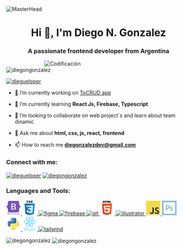 ![MasterHead](https://media-exp1.licdn.com/dms/image/C4D16AQHi_XVo2-ba9A/profile-displaybackgroundimage-shrink_350_1400/0/1668384798180?e=1674086400&v=beta&t=GGu0HVh6kYY8TXUnDP6IoapAdydSMMJ89RxfOeCmAoY)
<h1 align="center">Hi 👋, I'm Diego N. Gonzalez</h1>
<h3 align="center">A passionate frontend developer from Argentina</h3>
<img align="right" alt="Codificación" width="400" src="https://devtechnosys.com/insights/wp-content/uploads/2022/09/Front-End-Developers.gif" />

<p align="left"> <img src="https://komarev.com/ghpvc/?username=diegongonzalez&label=Profile%20views&color=0e75b6&style=flat" alt="diegongonzalez" /> </p>

<p align="left"> <a href="https://twitter.com/diegonzalezdev" target="blank"><img src="https://img.shields.io/twitter/follow/diegueloper?logo=twitter&style=for-the-badge" alt="diegueloper" /></a> </p>

- 🔭 I’m currently working on [ToCRUD app](https://github.com/DiegoNGonzalez/crud-firebase-react)

- 🌱 I’m currently learning **React Js, Firebase, Typescript**

- 💞️ I’m looking to collaborate on web project´s and learn about team dinamic

- 💬 Ask me about **html, css, js, react, frontend**

- 📫 How to reach me **diegonzalezdev@gmail.com**

<h3 align="left">Connect with me:</h3>
<p align="left">
<a href="https://twitter.com/diegueloper" target="blank"><img align="center" src="https://raw.githubusercontent.com/rahuldkjain/github-profile-readme-generator/master/src/images/icons/Social/twitter.svg" alt="diegueloper" height="30" width="40" /></a>
<a href="https://linkedin.com/in/diegongonzalez" target="blank"><img align="center" src="https://raw.githubusercontent.com/rahuldkjain/github-profile-readme-generator/master/src/images/icons/Social/linked-in-alt.svg" alt="diegongonzalez" height="30" width="40" /></a>
</p>

<h3 align="left">Languages and Tools:</h3>
<p align="left"> <a href="https://getbootstrap.com" target="_blank" rel="noreferrer"> <img src="https://raw.githubusercontent.com/devicons/devicon/master/icons/bootstrap/bootstrap-plain-wordmark.svg" alt="bootstrap" width="40" height="40"/> </a> <a href="https://www.w3schools.com/css/" target="_blank" rel="noreferrer"> <img src="https://raw.githubusercontent.com/devicons/devicon/master/icons/css3/css3-original-wordmark.svg" alt="css3" width="40" height="40"/> </a> <a href="https://www.figma.com/" target="_blank" rel="noreferrer"> <img src="https://www.vectorlogo.zone/logos/figma/figma-icon.svg" alt="figma" width="40" height="40"/> </a> <a href="https://firebase.google.com/" target="_blank" rel="noreferrer"> <img src="https://www.vectorlogo.zone/logos/firebase/firebase-icon.svg" alt="firebase" width="40" height="40"/> </a> <a href="https://git-scm.com/" target="_blank" rel="noreferrer"> <img src="https://www.vectorlogo.zone/logos/git-scm/git-scm-icon.svg" alt="git" width="40" height="40"/> </a> <a href="https://www.w3.org/html/" target="_blank" rel="noreferrer"> <img src="https://raw.githubusercontent.com/devicons/devicon/master/icons/html5/html5-original-wordmark.svg" alt="html5" width="40" height="40"/> </a> <a href="https://www.adobe.com/in/products/illustrator.html" target="_blank" rel="noreferrer"> <img src="https://www.vectorlogo.zone/logos/adobe_illustrator/adobe_illustrator-icon.svg" alt="illustrator" width="40" height="40"/> </a> <a href="https://developer.mozilla.org/en-US/docs/Web/JavaScript" target="_blank" rel="noreferrer"> <img src="https://raw.githubusercontent.com/devicons/devicon/master/icons/javascript/javascript-original.svg" alt="javascript" width="40" height="40"/> </a> <a href="https://www.photoshop.com/en" target="_blank" rel="noreferrer"> <img src="https://raw.githubusercontent.com/devicons/devicon/master/icons/photoshop/photoshop-line.svg" alt="photoshop" width="40" height="40"/> </a> <a href="https://www.python.org" target="_blank" rel="noreferrer"> <img src="https://raw.githubusercontent.com/devicons/devicon/master/icons/python/python-original.svg" alt="python" width="40" height="40"/> </a> <a href="https://reactjs.org/" target="_blank" rel="noreferrer"> <img src="https://raw.githubusercontent.com/devicons/devicon/master/icons/react/react-original-wordmark.svg" alt="react" width="40" height="40"/> </a> <a href="https://tailwindcss.com/" target="_blank" rel="noreferrer"> <img src="https://www.vectorlogo.zone/logos/tailwindcss/tailwindcss-icon.svg" alt="tailwind" width="40" height="40"/> </a> </p>

<p><img align="left" src="https://github-readme-stats.vercel.app/api/top-langs?username=diegongonzalez&show_icons=true&locale=en&layout=compact" alt="diegongonzalez" /></p>

<p>&nbsp;<img align="center" src="https://github-readme-stats.vercel.app/api?username=diegongonzalez&show_icons=true&locale=en" alt="diegongonzalez" /></p>


<!---
DiegoNGonzalez/DiegoNGonzalez is a ✨ special ✨ repository because its `README.md` (this file) appears on your GitHub profile.
You can click the Preview link to take a look at your changes.
--->
